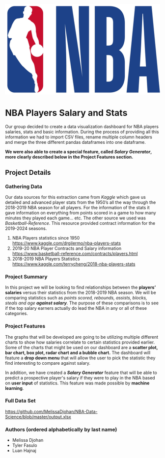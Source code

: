 ![NBA_Logo](NBA_Logo.jpg)

# NBA Players Salary and Stats

Our group decided to create a data visualization dashboard for NBA players salaries, stats and basic information. During the process of providing all this information we had to import CSV files, rename multiple column headers and merge the three different pandas dataframes into one dataframe. 

**We were also able to create a special feature, called *Salary Generator*, more clearly described below in the Project Features section.**

## Project Details

### Gathering Data
Our data sources for this extraction came from *Kaggle* which gave us detailed and advanced player stats from the 1950’s  all the way through the 2018-2019 NBA season for all players. For the information of the stats it gave information on everything from points scored in a game to how many minutes they played each game… etc. The other source we used was *Basketball-Reference*. This resource provided contract information for the 2019-2024 seasons.  

1. NBA Players statistics since 1950  
https://www.kaggle.com/drgilermo/nba-players-stats
2. 2019-20 NBA Player Contracts and Salary information   
https://www.basketball-reference.com/contracts/players.html
3. 2018-2019 NBA Players Statistics   
https://www.kaggle.com/terrycheng/2018-nba-players-stats

### Project Summary
In this project we will be looking to find relationships between the **players’ salaries** versus their statistics from the 2018-2019  NBA season. We will be comparing statistics such as *points scored, rebounds, assists, blocks, steals and age **against salary**.* The purpose of these comparisons is to see if the top salary earners actually do lead the NBA in any or all of these categories. 

### Project Features
The graphs that will be developed are going to be utilizing multiple different charts to show how salaries correlate to certain statistics provided earlier. Some of the charts that might be used on our dashboard are a **scatter plot, bar chart, box plot, radar chart and a bubble chart.** The dashboard will feature a **drop down menu** that will allow the user to pick the statistic they find interesting to compare against salary. 

In addition, we have created a ***Salary Generator*** feature that will be able to predict a prospective player's salary if they were to play in the NBA based on **user input** of statistics. This feature was made possible by **machine learning**.

### Full Data Set
https://github.com/MelissaDjohan/NBA-Data-Science/blob/master/output.xlsx

### Authors (ordered alphabetically by last name)
- Melissa Djohan
- Tyler Fasulo
- Luan Hajnaj
